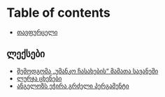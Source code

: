 # Table of contents

* [თავფურცელი](README.md)

## ლექსები <a href="#poems" id="poems"></a>

* [შემოდგომა „უმანკო ჩასახების“ მამათა სავანეში](poems/shemodgoma-umanko-chasakhebis-mamata-savaneshi.md)
* [ლურჯა ცხენები](poems/lurja-tskhenebi.md)
* [ანგელოზს ეჭირა გრძელი პერგამენტი](poems/angelozs-echira-grdzeli-pergamenti.md)
